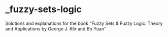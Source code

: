 # _fuzzy-sets-logic
Solutions and explanations for the book "Fuzzy Sets &amp; Fuzzy Logic: Theory and Applications by George J. Klir and Bo Yuan"
